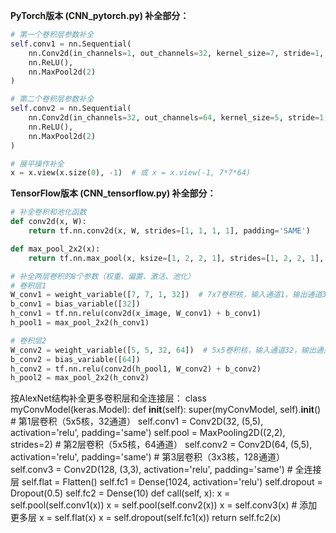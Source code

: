 
**PyTorch版本 (CNN_pytorch.py) 补全部分：**

```python
# 第一个卷积层参数补全
self.conv1 = nn.Sequential(
    nn.Conv2d(in_channels=1, out_channels=32, kernel_size=7, stride=1, padding=3),
    nn.ReLU(),
    nn.MaxPool2d(2)
)

# 第二个卷积层参数补全
self.conv2 = nn.Sequential(
    nn.Conv2d(in_channels=32, out_channels=64, kernel_size=5, stride=1, padding=2),
    nn.ReLU(),
    nn.MaxPool2d(2)
)

# 展平操作补全
x = x.view(x.size(0), -1)  # 或 x = x.view(-1, 7*7*64)
```

**TensorFlow版本 (CNN_tensorflow.py) 补全部分：**

```python
# 补全卷积和池化函数
def conv2d(x, W):
    return tf.nn.conv2d(x, W, strides=[1, 1, 1, 1], padding='SAME')

def max_pool_2x2(x):
    return tf.nn.max_pool(x, ksize=[1, 2, 2, 1], strides=[1, 2, 2, 1], padding='SAME')

# 补全两层卷积的8个参数（权重、偏置、激活、池化）
# 卷积层1
W_conv1 = weight_variable([7, 7, 1, 32])  # 7x7卷积核，输入通道1，输出通道32
b_conv1 = bias_variable([32])
h_conv1 = tf.nn.relu(conv2d(x_image, W_conv1) + b_conv1)
h_pool1 = max_pool_2x2(h_conv1)

# 卷积层2
W_conv2 = weight_variable([5, 5, 32, 64])  # 5x5卷积核，输入通道32，输出通道64
b_conv2 = bias_variable([64])
h_conv2 = tf.nn.relu(conv2d(h_pool1, W_conv2) + b_conv2)
h_pool2 = max_pool_2x2(h_conv2)
```


按AlexNet结构补全更多卷积层和全连接层：
class myConvModel(keras.Model):
    def __init__(self):
        super(myConvModel, self).__init__()
        # 第1层卷积（5x5核，32通道）
        self.conv1 = Conv2D(32, (5,5), activation='relu', padding='same')
        self.pool = MaxPooling2D((2,2), strides=2)
        # 第2层卷积（5x5核，64通道）
        self.conv2 = Conv2D(64, (5,5), activation='relu', padding='same')
        # 第3层卷积（3x3核，128通道）
        self.conv3 = Conv2D(128, (3,3), activation='relu', padding='same')
        # 全连接层
        self.flat = Flatten()
        self.fc1 = Dense(1024, activation='relu')
        self.dropout = Dropout(0.5)
        self.fc2 = Dense(10)
    def call(self, x):
        x = self.pool(self.conv1(x))
        x = self.pool(self.conv2(x))
        x = self.conv3(x)  # 添加更多层
        x = self.flat(x)
        x = self.dropout(self.fc1(x))
        return self.fc2(x)